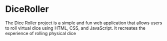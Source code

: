 # DiceRoller
The Dice Roller project is a simple and fun web application that allows users to roll virtual dice using HTML, CSS, and JavaScript. It recreates the experience of rolling physical dice 
